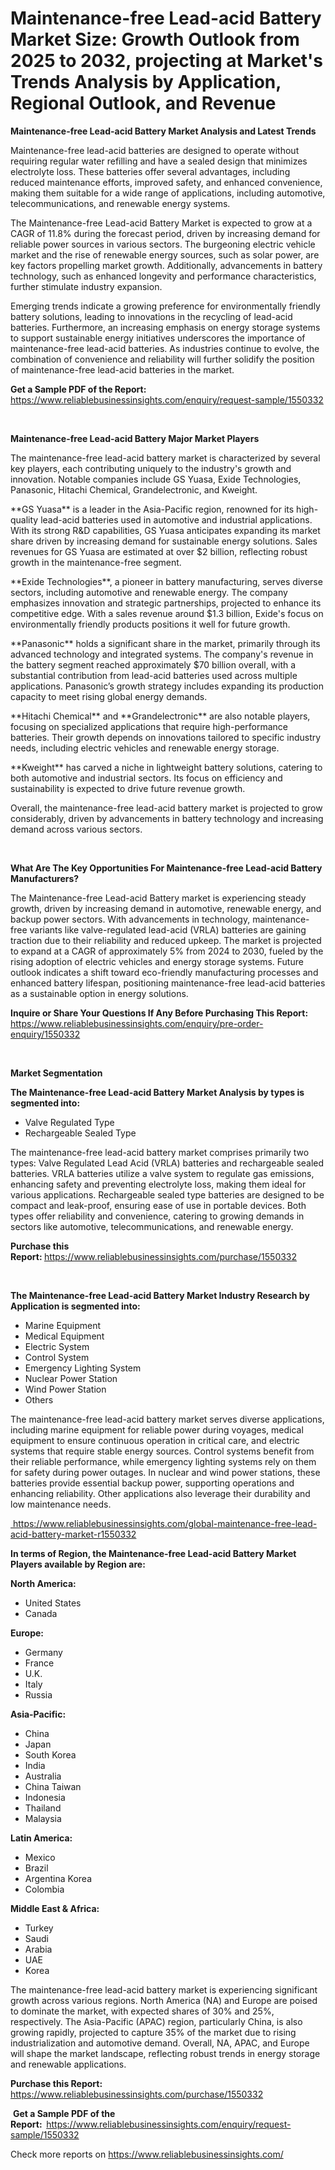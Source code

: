 <p><h1>Maintenance-free Lead-acid Battery Market Size: Growth Outlook from 2025 to 2032, projecting at Market's Trends Analysis by Application, Regional Outlook, and Revenue</h1></p><p><strong>Maintenance-free Lead-acid Battery Market Analysis and Latest Trends</strong></p>
<p><p>Maintenance-free lead-acid batteries are designed to operate without requiring regular water refilling and have a sealed design that minimizes electrolyte loss. These batteries offer several advantages, including reduced maintenance efforts, improved safety, and enhanced convenience, making them suitable for a wide range of applications, including automotive, telecommunications, and renewable energy systems.</p><p>The Maintenance-free Lead-acid Battery Market is expected to grow at a CAGR of 11.8% during the forecast period, driven by increasing demand for reliable power sources in various sectors. The burgeoning electric vehicle market and the rise of renewable energy sources, such as solar power, are key factors propelling market growth. Additionally, advancements in battery technology, such as enhanced longevity and performance characteristics, further stimulate industry expansion.</p><p>Emerging trends indicate a growing preference for environmentally friendly battery solutions, leading to innovations in the recycling of lead-acid batteries. Furthermore, an increasing emphasis on energy storage systems to support sustainable energy initiatives underscores the importance of maintenance-free lead-acid batteries. As industries continue to evolve, the combination of convenience and reliability will further solidify the position of maintenance-free lead-acid batteries in the market.</p></p>
<p><strong>Get a Sample PDF of the Report:&nbsp;</strong> <a href="https://www.reliablebusinessinsights.com/enquiry/request-sample/1550332?utm_campaign=3298&utm_medium=2&utm_source=Github&utm_content=ia&utm_term=07042025&utm_id=maintenance-free-lead-acid-battery">https://www.reliablebusinessinsights.com/enquiry/request-sample/1550332</a></p>
<p>&nbsp;</p>
<p><strong>Maintenance-free Lead-acid Battery Major Market Players</strong></p>
<p><p>The maintenance-free lead-acid battery market is characterized by several key players, each contributing uniquely to the industry's growth and innovation. Notable companies include GS Yuasa, Exide Technologies, Panasonic, Hitachi Chemical, Grandelectronic, and Kweight.</p><p>**GS Yuasa** is a leader in the Asia-Pacific region, renowned for its high-quality lead-acid batteries used in automotive and industrial applications. With its strong R&D capabilities, GS Yuasa anticipates expanding its market share driven by increasing demand for sustainable energy solutions. Sales revenues for GS Yuasa are estimated at over $2 billion, reflecting robust growth in the maintenance-free segment.</p><p>**Exide Technologies**, a pioneer in battery manufacturing, serves diverse sectors, including automotive and renewable energy. The company emphasizes innovation and strategic partnerships, projected to enhance its competitive edge. With a sales revenue around $1.3 billion, Exide's focus on environmentally friendly products positions it well for future growth.</p><p>**Panasonic** holds a significant share in the market, primarily through its advanced technology and integrated systems. The company's revenue in the battery segment reached approximately $70 billion overall, with a substantial contribution from lead-acid batteries used across multiple applications. Panasonic’s growth strategy includes expanding its production capacity to meet rising global energy demands.</p><p>**Hitachi Chemical** and **Grandelectronic** are also notable players, focusing on specialized applications that require high-performance batteries. Their growth depends on innovations tailored to specific industry needs, including electric vehicles and renewable energy storage.</p><p>**Kweight** has carved a niche in lightweight battery solutions, catering to both automotive and industrial sectors. Its focus on efficiency and sustainability is expected to drive future revenue growth.</p><p>Overall, the maintenance-free lead-acid battery market is projected to grow considerably, driven by advancements in battery technology and increasing demand across various sectors.</p></p>
<p>&nbsp;</p>
<p><strong>What Are The Key Opportunities For Maintenance-free Lead-acid Battery Manufacturers?</strong></p>
<p><p>The Maintenance-free Lead-acid Battery market is experiencing steady growth, driven by increasing demand in automotive, renewable energy, and backup power sectors. With advancements in technology, maintenance-free variants like valve-regulated lead-acid (VRLA) batteries are gaining traction due to their reliability and reduced upkeep. The market is projected to expand at a CAGR of approximately 5% from 2024 to 2030, fueled by the rising adoption of electric vehicles and energy storage systems. Future outlook indicates a shift toward eco-friendly manufacturing processes and enhanced battery lifespan, positioning maintenance-free lead-acid batteries as a sustainable option in energy solutions.</p></p>
<p><strong>Inquire or Share Your Questions If Any Before Purchasing This Report:</strong> <a href="https://www.reliablebusinessinsights.com/enquiry/pre-order-enquiry/1550332?utm_campaign=3298&utm_medium=2&utm_source=Github&utm_content=ia&utm_term=07042025&utm_id=maintenance-free-lead-acid-battery">https://www.reliablebusinessinsights.com/enquiry/pre-order-enquiry/1550332</a></p>
<p>&nbsp;</p>
<p><strong>Market Segmentation</strong></p>
<p><strong>The Maintenance-free Lead-acid Battery Market Analysis by types is segmented into:</strong></p>
<p><ul><li>Valve Regulated Type</li><li>Rechargeable Sealed Type</li></ul></p>
<p><p>The maintenance-free lead-acid battery market comprises primarily two types: Valve Regulated Lead Acid (VRLA) batteries and rechargeable sealed batteries. VRLA batteries utilize a valve system to regulate gas emissions, enhancing safety and preventing electrolyte loss, making them ideal for various applications. Rechargeable sealed type batteries are designed to be compact and leak-proof, ensuring ease of use in portable devices. Both types offer reliability and convenience, catering to growing demands in sectors like automotive, telecommunications, and renewable energy.</p></p>
<p><strong>Purchase this Report:&nbsp;</strong><a href="https://www.reliablebusinessinsights.com/purchase/1550332?utm_campaign=3298&utm_medium=2&utm_source=Github&utm_content=ia&utm_term=07042025&utm_id=maintenance-free-lead-acid-battery">https://www.reliablebusinessinsights.com/purchase/1550332</a></p>
<p>&nbsp;</p>
<p><strong>The Maintenance-free Lead-acid Battery Market Industry Research by Application is segmented into:</strong></p>
<p><ul><li>Marine Equipment</li><li>Medical Equipment</li><li>Electric System</li><li>Control System</li><li>Emergency Lighting System</li><li>Nuclear Power Station</li><li>Wind Power Station</li><li>Others</li></ul></p>
<p><p>The maintenance-free lead-acid battery market serves diverse applications, including marine equipment for reliable power during voyages, medical equipment to ensure continuous operation in critical care, and electric systems that require stable energy sources. Control systems benefit from their reliable performance, while emergency lighting systems rely on them for safety during power outages. In nuclear and wind power stations, these batteries provide essential backup power, supporting operations and enhancing reliability. Other applications also leverage their durability and low maintenance needs.</p></p>
<p><a href="https://www.reliablebusinessinsights.com/global-maintenance-free-lead-acid-battery-market-r1550332?utm_campaign=3298&utm_medium=2&utm_source=Github&utm_content=ia&utm_term=07042025&utm_id=maintenance-free-lead-acid-battery">&nbsp;https://www.reliablebusinessinsights.com/global-maintenance-free-lead-acid-battery-market-r1550332</a></p>
<p><strong>In terms of Region, the Maintenance-free Lead-acid Battery Market Players available by Region are:</strong></p>
<p>
    <p> <strong> North America: </strong>
        <ul>
            <li>United States</li>
            <li>Canada</li>
        </ul>
        </p> 
    <p> <strong> Europe: </strong>
        <ul>
            <li>Germany</li>
            <li>France</li>
            <li>U.K.</li>
            <li>Italy</li>
            <li>Russia</li>
        </ul>
        </p> 
    <p> <strong> Asia-Pacific: </strong>
        <ul>
            <li>China</li>
            <li>Japan</li>
            <li>South Korea</li>
            <li>India</li>
            <li>Australia</li>
            <li>China Taiwan</li>
            <li>Indonesia</li>
            <li>Thailand</li>
            <li>Malaysia</li>
        </ul>
        </p> 
    <p> <strong> Latin America: </strong>
        <ul>
            <li>Mexico</li>
            <li>Brazil</li>
            <li>Argentina Korea</li>
            <li>Colombia</li>
        </ul>
        </p> 
    <p> <strong> Middle East & Africa: </strong>
        <ul>
            <li>Turkey</li>
            <li>Saudi</li>
            <li>Arabia</li>
            <li>UAE</li>
            <li>Korea</li>
        </ul>
    </p>
    </p>
<p><p>The maintenance-free lead-acid battery market is experiencing significant growth across various regions. North America (NA) and Europe are poised to dominate the market, with expected shares of 30% and 25%, respectively. The Asia-Pacific (APAC) region, particularly China, is also growing rapidly, projected to capture 35% of the market due to rising industrialization and automotive demand. Overall, NA, APAC, and Europe will shape the market landscape, reflecting robust trends in energy storage and renewable applications.</p></p>
<p><strong>Purchase this Report: </strong><a href="https://www.reliablebusinessinsights.com/purchase/1550332?utm_campaign=3298&utm_medium=2&utm_source=Github&utm_content=ia&utm_term=07042025&utm_id=maintenance-free-lead-acid-battery">https://www.reliablebusinessinsights.com/purchase/1550332</a></p>
<p>&nbsp;<strong>Get a Sample PDF of the Report:&nbsp;&nbsp;</strong><a href="https://www.reliablebusinessinsights.com/enquiry/request-sample/1550332?utm_campaign=3298&utm_medium=2&utm_source=Github&utm_content=ia&utm_term=07042025&utm_id=maintenance-free-lead-acid-battery">https://www.reliablebusinessinsights.com/enquiry/request-sample/1550332</a></p>
<p><strong></strong></p>
<p>Check more reports on <a href="https://www.reliablebusinessinsights.com/?utm_campaign=3298&utm_medium=2&utm_source=Github&utm_content=ia&utm_term=07042025&utm_id=maintenance-free-lead-acid-battery">https://www.reliablebusinessinsights.com/</a></p>